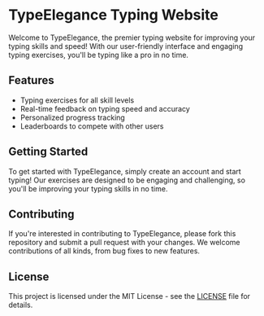 # TypeElegance Typing Website

Welcome to TypeElegance, the premier typing website for improving your typing skills and speed! With our user-friendly interface and engaging typing exercises, you'll be typing like a pro in no time.

## Features

- Typing exercises for all skill levels
- Real-time feedback on typing speed and accuracy
- Personalized progress tracking
- Leaderboards to compete with other users

## Getting Started

To get started with TypeElegance, simply create an account and start typing! Our exercises are designed to be engaging and challenging, so you'll be improving your typing skills in no time.

## Contributing

If you're interested in contributing to TypeElegance, please fork this repository and submit a pull request with your changes. We welcome contributions of all kinds, from bug fixes to new features.

## License

This project is licensed under the MIT License - see the [LICENSE](LICENSE) file for details.
